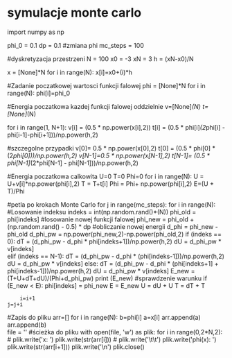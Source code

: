 # symulacje monte carlo
import numpy as np

phi_0 = 0.1 
dp = 0.1 #zmiana phi
mc_steps = 100

#dyskretyzacja przestrzeni
N = 100
x0 = -3
xN = 3
h = (xN-x0)/N


x = [None]*N
for i in range(N):
    x[i]=x0+(i)*h

#Zadanie poczatkowej wartosci funkcji falowej 
phi = [None]*N
for i in range(N):
    phi[i]=phi_0
    
#Energia poczatkowa kazdej funkcji falowej oddzielnie
v=[None]*(N)
t=[None]*(N)

for i in range(1, N+1):
    v[i] = (0.5 * np.power(x[i],2)) 
    t[i] = (0.5 * phi[i]*(2*phi[i] - phi[i-1]-phi[i+1]))/np.power(h,2)
    
#szczegolne przypadki
v[0]= 0.5 * np.power(x[0],2)
t[0] = (0.5 * phi[0] * (2*phi[0]))/np.power(h,2)
v[N-1]=0.5 * np.power(x[N-1],2) 
t[N-1]= (0.5 * phi[N-1]*(2*phi[N-1] - phi[N-1]))/np.power(h,2)

#Energia poczatkowa calkowita
U=0
T=0
Phi=0
for i in range(N):
    U = U+v[i]*np.power(phi[i],2)
    T = T+t[i]
    Phi = Phi+ np.power(phi[i],2)
E=(U + T)/Phi

#petla po krokach Monte Carlo
for j in range(mc_steps):
    for i in range(N):
        #Losowanie indeksu
        indeks = int(np.random.rand()*(N))
        phi_old = phi[indeks]
        #losowanie nowej funkcji falowej
        phi_new = phi_old +(np.random.rand() - 0.5) * dp
        #obliczanie nowej energii
        d_phi = phi_new - phi_old
        d_phi_pw = np.power(phi_new,2)-np.power(phi_old,2)
        if (indeks == 0):
            dT = (d_phi_pw - d_phi * phi[indeks+1])/np.power(h,2)
            dU = d_phi_pw * v[indeks]  
        elif (indeks == N-1):
            dT = (d_phi_pw - d_phi * (phi[indeks-1]))/np.power(h,2)
            dU = d_phi_pw * v[indeks] 
        else:
            dT = (d_phi_pw - d_phi * (phi[indeks+1] + phi[indeks-1]))/np.power(h,2)
            dU = d_phi_pw * v[indeks]
        E_new = (T+U+dT+dU)/(Phi+d_phi_pw)
        print (E_new)
        #sprawdzenie warunku
        if (E_new < E):
            phi[indeks] = phi_new
            E = E_new
            U = dU + U
            T = dT + T
            
        i=i+1
    j=j+i

#Zapis do pliku
arr=[]
for i in range(N):
    b=phi[i]
    a=x[i]
    arr.append(a)
    arr.append(b)   
file = '' #ścieżka do pliku
with open(file, 'w') as plik:
    for i in range(0,2*N,2):
       # plik.write('x: ')
        plik.write(str(arr[i]))
       # plik.write('\t\t')
        plik.write('phi(x): ')
        plik.write(str(arr[i+1]))
        plik.write('\n')
plik.close()
